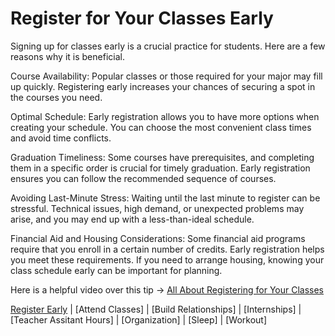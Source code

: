 # Register for Your Classes Early

Signing up for classes early is a crucial practice for students. 
Here are a few reasons why it is beneficial.

Course Availability: Popular classes or those required for your major may fill up quickly. Registering early increases your chances of securing a spot in the courses you need.

Optimal Schedule: Early registration allows you to have more options when creating your schedule. You can choose the most convenient class times and avoid time conflicts.

Graduation Timeliness:  Some courses have prerequisites, and completing them in a specific order is crucial for timely graduation. Early registration ensures you can follow the recommended sequence of courses.

Avoiding Last-Minute Stress: Waiting until the last minute to register can be stressful. Technical issues, high demand, or unexpected problems may arise, and you may end up with a less-than-ideal schedule.

Financial Aid and Housing Considerations: Some financial aid programs require that you enroll in a certain number of credits. Early registration helps you meet these requirements.
If you need to arrange housing, knowing your class schedule early can be important for planning.

Here is a helpful video over this tip -> [All About Registering for Your Classes](https://www.youtube.com/watch?v=ckgfp_vNmG4)

[Register Early](https://github.com/wardenevanMU/IT1600MarkdownFinal/blob/Master/Register.md)
| [Attend Classes] | [Build Relationships] | [Internships] | [Teacher Assitant Hours] | [Organization] | [Sleep] | [Workout]

